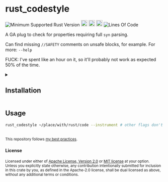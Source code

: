 # rust_codestyle
![Minimum Supported Rust Version](https://img.shields.io/badge/nightly-1.83+-ab6000.svg)
[<img alt="crates.io" src="https://img.shields.io/crates/v/rust_codestyle.svg?color=fc8d62&logo=rust" height="20" style=flat-square>](https://crates.io/crates/rust_codestyle)
[<img alt="docs.rs" src="https://img.shields.io/badge/docs.rs-66c2a5?style=for-the-badge&labelColor=555555&logo=docs.rs&style=flat-square" height="20">](https://docs.rs/rust_codestyle)
[<img alt="build status" src="https://img.shields.io/github/actions/workflow/status/valeratrades/rust_codestyle/ci.yml?branch=master&style=for-the-badge&style=flat-square" height="20">](https://github.com/valeratrades/rust_codestyle/actions?query=branch%3Amaster) <!--NB: Won't find it if repo is private-->
![Lines Of Code](https://img.shields.io/badge/LoC-224-lightblue)

A GA plug to check for properties requiring full `syn` parsing.

Can find missing `//SAFETY` comments on unsafe blocks, for example. For more: `--help`

FUCK: I've spent like an hour on it, so it'll probably not work as expected 50% of the time.

<!-- markdownlint-disable -->
<details>
  <summary>
    <h2>Installation</h2>
  </summary>
	<pre><code class="language-sh">TODO</code></pre>
</details>
<!-- markdownlint-restore -->

## Usage
```sh
rust_codestyle ~/place/with/rust/code --instrument # other flags don't work rn
```

<br>

<sup>
This repository follows <a href="https://github.com/valeratrades/.github/tree/master/best_practices">my best practices</a>.
</sup>

#### License

<sup>
Licensed under either of <a href="LICENSE-APACHE">Apache License, Version
2.0</a> or <a href="LICENSE-MIT">MIT license</a> at your option.
</sup>

<br>

<sub>
Unless you explicitly state otherwise, any contribution intentionally submitted
for inclusion in this crate by you, as defined in the Apache-2.0 license, shall
be dual licensed as above, without any additional terms or conditions.
</sub>
